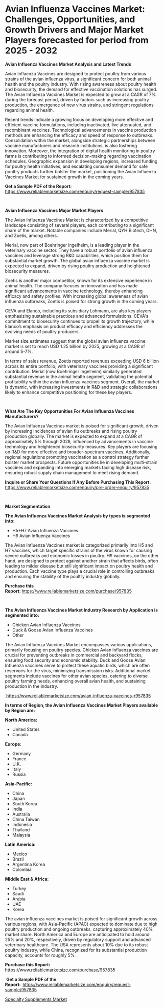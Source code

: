 <p><h1>Avian Influenza Vaccines Market: Challenges, Opportunities, and Growth Drivers and Major Market Players forecasted for period from 2025 - 2032</h1></p><p><strong>Avian Influenza Vaccines Market Analysis and Latest Trends</strong></p>
<p><p>Avian Influenza Vaccines are designed to protect poultry from various strains of the avian influenza virus, a significant concern for both animal health and the poultry industry. With rising awareness about poultry health and biosecurity, the demand for effective vaccination solutions has surged. The Avian Influenza Vaccines Market is expected to grow at a CAGR of 7% during the forecast period, driven by factors such as increasing poultry production, the emergence of new virus strains, and stringent regulations regarding animal health.</p><p>Recent trends indicate a growing focus on developing more effective and efficient vaccine formulations, including inactivated, live attenuated, and recombinant vaccines. Technological advancements in vaccine production methods are enhancing the efficacy and speed of response to outbreaks. Consolidation within the market, alongside strategic partnerships between vaccine manufacturers and research institutions, is also fostering innovation. Moreover, the integration of digital health monitoring in poultry farms is contributing to informed decision-making regarding vaccination schedules. Geographic expansion in developing regions, increased funding for poultry health initiatives, and escalating consumer demand for safe poultry products further bolster the market, positioning the Avian Influenza Vaccines Market for sustained growth in the coming years.</p></p>
<p><strong>Get a Sample PDF of the Report:&nbsp;</strong> <a href="https://www.reliablemarketsize.com/enquiry/request-sample/957835?utm_campaign=2843&utm_medium=2&utm_source=Github&utm_content=ia&utm_term=08032025&utm_id=avian-influenza-vaccines">https://www.reliablemarketsize.com/enquiry/request-sample/957835</a></p>
<p>&nbsp;</p>
<p><strong>Avian Influenza Vaccines Major Market Players</strong></p>
<p><p>The Avian Influenza Vaccines Market is characterized by a competitive landscape consisting of several players, each contributing to a significant share of the market. Notable companies include Merial, QYH Biotech, DHN, and Zoetis, among others.</p><p>Merial, now part of Boehringer Ingelheim, is a leading player in the veterinary vaccine sector. They have a robust portfolio of avian influenza vaccines and leverage strong R&D capabilities, which position them for substantial market growth. The global avian influenza vaccine market is expected to expand, driven by rising poultry production and heightened biosecurity measures.</p><p>Zoetis is another major competitor, known for its extensive experience in animal health. The company focuses on innovation and has made significant advancements in vaccine technology, thereby enhancing efficacy and safety profiles. With increasing global awareness of avian influenza outbreaks, Zoetis is poised for strong growth in the coming years.</p><p>CEVA and Elanco, including its subsidiary Lohmann, are also key players emphasizing sustainable practices and advanced formulations. CEVA's commitment to biosecurity continues to propel its growth trajectory, while Elanco’s emphasis on product efficacy and efficiency addresses the evolving needs of poultry producers.</p><p>Market size estimates suggest that the global avian influenza vaccine market is set to reach USD 1.25 billion by 2025, growing at a CAGR of around 5-7%. </p><p>In terms of sales revenue, Zoetis reported revenues exceeding USD 6 billion across its entire portfolio, with veterinary vaccines providing a significant contribution. Merial (now Boehringer Ingelheim) similarly generated substantial revenue in the animal health segment, validating the potential profitability within the avian influenza vaccines segment. Overall, the market is dynamic, with increasing investments in R&D and strategic collaborations likely to enhance competitive positioning for these key players.</p></p>
<p>&nbsp;</p>
<p><strong>What Are The Key Opportunities For Avian Influenza Vaccines Manufacturers?</strong></p>
<p><p>The Avian Influenza Vaccines market is poised for significant growth, driven by increasing incidences of avian flu outbreaks and rising poultry production globally. The market is expected to expand at a CAGR of approximately 5% through 2028, influenced by advancements in vaccine technology and heightened biosecurity measures. Key players are focusing on R&D for more effective and broader-spectrum vaccines. Additionally, regional regulations promoting vaccination as a control strategy further bolster market prospects. Future opportunities lie in developing multi-strain vaccines and expanding into emerging markets facing high disease risk, ensuring robust supply chain management to meet rising demand.</p></p>
<p><strong>Inquire or Share Your Questions If Any Before Purchasing This Report:</strong> <a href="https://www.reliablemarketsize.com/enquiry/pre-order-enquiry/957835?utm_campaign=2843&utm_medium=2&utm_source=Github&utm_content=ia&utm_term=08032025&utm_id=avian-influenza-vaccines">https://www.reliablemarketsize.com/enquiry/pre-order-enquiry/957835</a></p>
<p>&nbsp;</p>
<p><strong>Market Segmentation</strong></p>
<p><strong>The Avian Influenza Vaccines Market Analysis by types is segmented into:</strong></p>
<p><ul><li>H5+H7 Avian Influenza Vaccines</li><li>H9 Avian Influenza Vaccines</li></ul></p>
<p><p>The Avian Influenza Vaccines market is categorized primarily into H5 and H7 vaccines, which target specific strains of the virus known for causing severe outbreaks and economic losses in poultry. H9 vaccines, on the other hand, are designed to protect against another strain that affects birds, often leading to milder disease but still significant impact on poultry health and production. Each vaccine type plays a crucial role in controlling outbreaks and ensuring the stability of the poultry industry globally.</p></p>
<p><strong>Purchase this Report:&nbsp;</strong><a href="https://www.reliablemarketsize.com/purchase/957835?utm_campaign=2843&utm_medium=2&utm_source=Github&utm_content=ia&utm_term=08032025&utm_id=avian-influenza-vaccines">https://www.reliablemarketsize.com/purchase/957835</a></p>
<p>&nbsp;</p>
<p><strong>The Avian Influenza Vaccines Market Industry Research by Application is segmented into:</strong></p>
<p><ul><li>Chicken Avian Influenza Vaccines</li><li>Duck & Goose Avian Influenza Vaccines</li><li>Other</li></ul></p>
<p><p>The Avian Influenza Vaccines Market encompasses various applications, primarily focusing on poultry species. Chicken Avian Influenza vaccines are crucial for preventing outbreaks in commercial and backyard flocks, ensuring food security and economic stability. Duck and Goose Avian Influenza vaccines serve to protect these aquatic birds, which are often reservoirs for the virus, minimizing transmission risks. Additional market segments include vaccines for other avian species, catering to diverse poultry farming needs, enhancing overall avian health, and sustaining production in the industry.</p></p>
<p><a href="https://www.reliablemarketsize.com/avian-influenza-vaccines-r957835?utm_campaign=2843&utm_medium=2&utm_source=Github&utm_content=ia&utm_term=08032025&utm_id=avian-influenza-vaccines">&nbsp;https://www.reliablemarketsize.com/avian-influenza-vaccines-r957835</a></p>
<p><strong>In terms of Region, the Avian Influenza Vaccines Market Players available by Region are:</strong></p>
<p>
    <p> <strong> North America: </strong>
        <ul>
            <li>United States</li>
            <li>Canada</li>
        </ul>
        </p> 
    <p> <strong> Europe: </strong>
        <ul>
            <li>Germany</li>
            <li>France</li>
            <li>U.K.</li>
            <li>Italy</li>
            <li>Russia</li>
        </ul>
        </p> 
    <p> <strong> Asia-Pacific: </strong>
        <ul>
            <li>China</li>
            <li>Japan</li>
            <li>South Korea</li>
            <li>India</li>
            <li>Australia</li>
            <li>China Taiwan</li>
            <li>Indonesia</li>
            <li>Thailand</li>
            <li>Malaysia</li>
        </ul>
        </p> 
    <p> <strong> Latin America: </strong>
        <ul>
            <li>Mexico</li>
            <li>Brazil</li>
            <li>Argentina Korea</li>
            <li>Colombia</li>
        </ul>
        </p> 
    <p> <strong> Middle East & Africa: </strong>
        <ul>
            <li>Turkey</li>
            <li>Saudi</li>
            <li>Arabia</li>
            <li>UAE</li>
            <li>Korea</li>
        </ul>
    </p>
    </p>
<p><p>The avian influenza vaccines market is poised for significant growth across various regions, with Asia-Pacific (APAC) expected to dominate due to high poultry production and ongoing outbreaks, capturing approximately 40% market share. North America and Europe are anticipated to hold around 25% and 20%, respectively, driven by regulatory support and advanced veterinary healthcare. The USA represents about 10% due to its robust poultry industry, while China, recognized for its substantial production capacity, accounts for roughly 5%.</p></p>
<p><strong>Purchase this Report: </strong><a href="https://www.reliablemarketsize.com/purchase/957835?utm_campaign=2843&utm_medium=2&utm_source=Github&utm_content=ia&utm_term=08032025&utm_id=avian-influenza-vaccines">https://www.reliablemarketsize.com/purchase/957835</a></p>
<p>&nbsp;<strong>Get a Sample PDF of the Report:&nbsp;&nbsp;</strong><a href="https://www.reliablemarketsize.com/enquiry/request-sample/957835?utm_campaign=2843&utm_medium=2&utm_source=Github&utm_content=ia&utm_term=08032025&utm_id=avian-influenza-vaccines">https://www.reliablemarketsize.com/enquiry/request-sample/957835</a></p>
<p><strong></strong></p>
<p><p><a href="https://github.com/birbamanan03/Market-Research-Report-List-1/blob/main/specialty-supplements-market.md?utm_campaign=2843&utm_medium=2&utm_source=Github&utm_content=ia&utm_term=08032025&utm_id=avian-influenza-vaccines">Specialty Supplements Market</a></p></p>